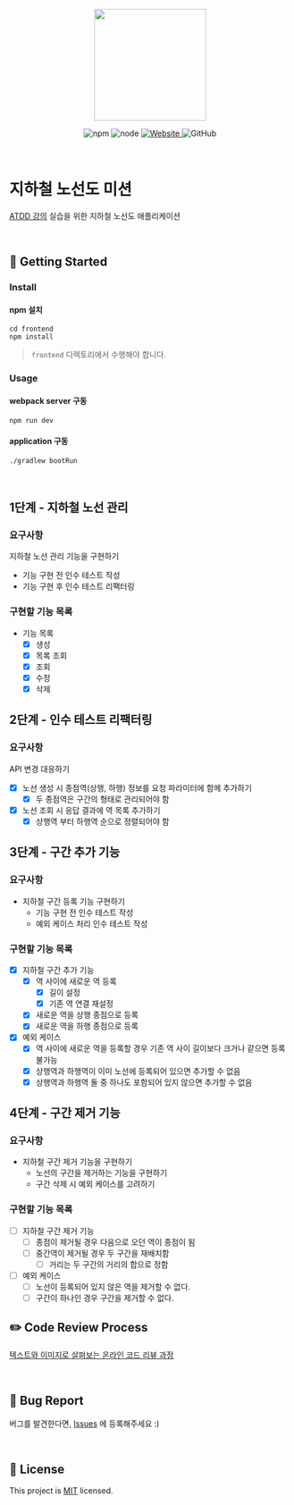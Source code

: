 <p align="center">
    <img width="200px;" src="https://raw.githubusercontent.com/woowacourse/atdd-subway-admin-frontend/master/images/main_logo.png"/>
</p>
<p align="center">
  <img alt="npm" src="https://img.shields.io/badge/npm-%3E%3D%205.5.0-blue">
  <img alt="node" src="https://img.shields.io/badge/node-%3E%3D%209.3.0-blue">
  <a href="https://edu.nextstep.camp/c/R89PYi5H" alt="nextstep atdd">
    <img alt="Website" src="https://img.shields.io/website?url=https%3A%2F%2Fedu.nextstep.camp%2Fc%2FR89PYi5H">
  </a>
  <img alt="GitHub" src="https://img.shields.io/github/license/next-step/atdd-subway-admin">
</p>

<br>

# 지하철 노선도 미션
[ATDD 강의](https://edu.nextstep.camp/c/R89PYi5H) 실습을 위한 지하철 노선도 애플리케이션

<br>

## 🚀 Getting Started

### Install
#### npm 설치
```
cd frontend
npm install
```
> `frontend` 디렉토리에서 수행해야 합니다.

### Usage
#### webpack server 구동
```
npm run dev
```
#### application 구동
```
./gradlew bootRun
```
<br>

## 1단계 - 지하철 노선 관리
### 요구사항
지하철 노선 관리 기능을 구현하기
- 기능 구현 전 인수 테스트 작성
- 기능 구현 후 인수 테스트 리팩터링

### 구현할 기능 목록
- 기능 목록
    - [x] 생성
    - [x] 목록 조회
    - [x] 조회
    - [x] 수정
    - [x] 삭제
    
## 2단계 - 인수 테스트 리팩터링
### 요구사항
API 변경 대응하기
- [x] 노선 생성 시 종점역(상행, 하행) 정보를 요청 파라미터에 함께 추가하기
  - [x] 두 종점역은 구간의 형태로 관리되어야 함
- [x] 노선 조회 시 응답 결과에 역 목록 추가하기
  - [x] 상행역 부터 하행역 순으로 정렬되어야 함

## 3단계 - 구간 추가 기능
### 요구사항
- 지하철 구간 등록 기능 구현하기
  - 기능 구현 전 인수 테스트 작성 
  - 예외 케이스 처리 인수 테스트 작성

### 구현할 기능 목록
- [x] 지하철 구간 추가 기능
  - [x] 역 사이에 새로운 역 등록
    - [x] 길이 설정 
    - [x] 기존 역 연결 재설정
  - [x] 새로운 역을 상행 종점으로 등록
  - [x] 새로운 역을 하행 종점으로 등록
- [x] 예외 케이스
  - [x] 역 사이에 새로운 역을 등록할 경우 기존 역 사이 길이보다 크거나 같으면 등록 불가능
  - [x] 상행역과 하행역이 이미 노선에 등록되어 있으면 추가할 수 없음
  - [x] 상행역과 하행역 둘 중 하나도 포함되어 있지 않으면 추가할 수 없음
  
## 4단계 - 구간 제거 기능
### 요구사항
- 지하철 구간 제거 기능을 구현하기
  - 노선의 구간을 제거하는 기능을 구현하기
  - 구간 삭제 시 예외 케이스를 고려하기

### 구현할 기능 목록
- [ ] 지하철 구간 제거 기능
  - [ ] 종점이 제거될 경우 다음으로 오던 역이 종점이 됨
  - [ ] 중간역이 제거될 경우 두 구간을 재배치함
    - [ ] 거리는 두 구간의 거리의 합으로 정함
- [ ] 예외 케이스
  - [ ] 노선이 등록되어 있지 않은 역을 제거할 수 없다.
  - [ ] 구간이 하나인 경우 구간을 제거할 수 없다.

## ✏️ Code Review Process
[텍스트와 이미지로 살펴보는 온라인 코드 리뷰 과정](https://github.com/next-step/nextstep-docs/tree/master/codereview)

<br>

## 🐞 Bug Report

버그를 발견한다면, [Issues](https://github.com/next-step/atdd-subway-admin/issues) 에 등록해주세요 :)

<br>

## 📝 License

This project is [MIT](https://github.com/next-step/atdd-subway-admin/blob/master/LICENSE.md) licensed.
